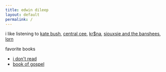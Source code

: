 ```yaml
---
title: edwin dileep
layout: default
permalink: /
---
```



i like listening to [kate bush](https://open.spotify.com/artist/1aSxMhuvixZ8h9dK9jIDwL?si=ToqoRuXeQ2KeBvwfMa3NWg),
[central cee](https://open.spotify.com/artist/5H4yInM5zmHqpKIoMNAx4r?si=JN8NuQuqQ0W_eW9u7icF6Q),
[kr$na](https://open.spotify.com/artist/5C1S9XwxMuuCciutwMhp5t?si=KrIAU2iATpOIFkR4Ih2mfQ),
[siouxsie and the banshees](https://open.spotify.com/artist/1n65zfwYIj5kKEtNgxUlWb?si=oeCT1IemQ-GoljF8k8LR9A),
[lorn](https://open.spotify.com/artist/1PmVyfIR9KtCxbHWuga8E5?si=V9gEJyS8TUe4atpOI6oZuQ)

favorite books
- [i don't read](https://youtu.be/Pgn0FIs97-U?si=yWOasKxvwjQWgYQn)
- [book of gospel](https://www.reddit.com/)
